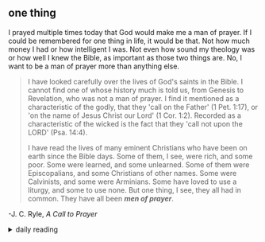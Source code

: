## one thing

I prayed multiple times today that God would make me a man of prayer. If I could be remembered for one thing in life, it would be that. Not how much money I had or how intelligent I was. Not even how sound my theology was or how well I knew the Bible, as important as those two things are. No, I want to be a man of prayer more than anything else.

> I have looked carefully over the lives of God's saints in the Bible. I cannot find one of whose history much is told us, from Genesis to Revelation, who was not a man of prayer. I find it mentioned as a characteristic of the godly, that they 'call on the Father' (1 Pet. 1:17), or 'on the name of Jesus Christ our Lord' (1 Cor. 1:2). Recorded as a characteristic of the wicked is the fact that they 'call not upon the LORD' (Psa. 14:4).
>
> I have read the lives of many eminent Christians who have been on earth since the Bible days. Some of them, I see, were rich, and some poor. Some were learned, and some unlearned. Some of them were Episcopalians, and some Christians of other names. Some were Calvinists, and some were Arminians. Some have loved to use a liturgy, and some to use none. But one thing, I see, they all had in common. They have all been ***men of prayer***.

-J. C. Ryle, *A Call to Prayer*

<details markdown="1">
<summary>daily reading</summary>

| {{ page.date | date: "%B %-d, %Y" }} |
| :-------------: |
| [Deut. 24; Ps. 114–115; Isa. 51; Rev. 21]({% link pages/_Bible/Bible-year-1.md %}) |
| [WCF 23; WLC 153-160; WSC 82-84]({% link pages/_reformed_standards/westminster-month-1.md %}) |
| [The Nicene Creed](https://threeforms.org/the-nicene-creed/) |

</details>